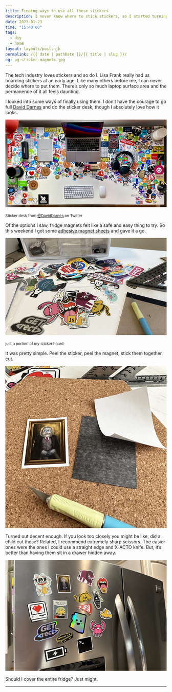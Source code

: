 ```yaml
---
title: Finding ways to use all these stickers
description: I never know where to stick stickers, so I started turning them into fridge magnets.
date: 2023-01-23
time: "15:40:00"
tags: 
  - diy
  - home
layout: layouts/post.njk
permalink: /{{ date | pathDate }}/{{ title | slug }}/
og: og-sticker-magnets.jpg
---
```


The tech industry loves stickers and so do I. Lisa Frank really had us hoarding stickers at an early age. Like many others before me, I can never decide where to put them. There’s only so much laptop surface area and the permanence of it all feels daunting.

I looked into some ways of finally using them. I don’t have the courage to go full [David Darnes](https://darn.es/) and do the sticker desk, though I absolutely love how it looks.

![top view of a white desk almost completely covered in stickers](/img/sticker-magnets-4.jpg)

<small class="center footnotes">Sticker desk from <a href="https://twitter.com/DavidDarnes/status/1420330930758160391">@DavidDarnes</a> on Twitter</small>

Of the options I saw, fridge magnets felt like a safe and easy thing to try. So this weekend I got some [adhesive magnet sheets](https://www.amazon.com/dp/B09ZLPQLRN?psc=1&ref=ppx_yo2ov_dt_b_product_details) and gave it a go.

![a big pile of stickers on a desk](/img/sticker-magnets-1.jpg)

<small class="center footnotes">just a portion of my sticker hoard</small>

It was pretty simple. Peel the sticker, peel the magnet, stick them together, cut.

![a sticker of a fancy yeti next to some magnet paper and an x-acto knife](/img/sticker-magnets-2.jpg)

Turned out decent enough. If you look too closely you might be like, did a child cut these? Related, I recommend extremely sharp scissors. The easier ones were the ones I could use a straight edge and X-ACTO knife. But, it’s better than having them sit in a drawer hidden away.

![colorful magnets on a fridge](/img/sticker-magnets-3.jpg)

Should I cover the entire fridge? Just might.

---
